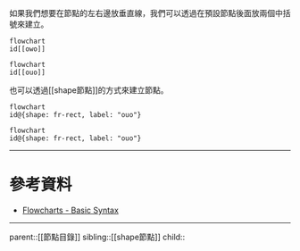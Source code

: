 如果我們想要在節點的左右邊放垂直線，我們可以透過在預設節點後面放兩個中括號來建立。
```Mermaid
flowchart
id[[owo]]
```
```mermaid
flowchart
id[[ouo]]
```

也可以透過[[shape節點]]的方式來建立節點。
```Mermaid
flowchart
id@{shape: fr-rect, label: "ouo"}
```
```mermaid
flowchart
id@{shape: fr-rect, label: "ouo"}
```
- - -
# 參考資料
- [Flowcharts - Basic Syntax](https://mermaid.js.org/syntax/flowchart.html)
- - -
parent::[[節點目錄]]
sibling::[[shape節點]]
child::